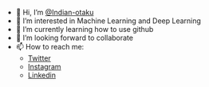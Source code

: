 - 👋 Hi, I’m [@Indian-otaku](https://github.com/Indian-otaku)
- 👀 I’m interested in Machine Learning and Deep Learning
- 🌱 I’m currently learning how to use github
- 💞️ I’m looking forward to collaborate
- 📫 How to reach me: 
    * [Twitter](https://twitter.com/An_Indian_Otaku)
    * [Instagram](https://www.instagram.com/BruhOtaku/)
    * [Linkedin](https://www.linkedin.com/in/sidharth-d-8aaa03219/)

<!---
Indian-otaku/Indian-otaku is a ✨ special ✨ repository because its `README.md` (this file) appears on your GitHub profile.
You can click the Preview link to take a look at your changes.
--->
